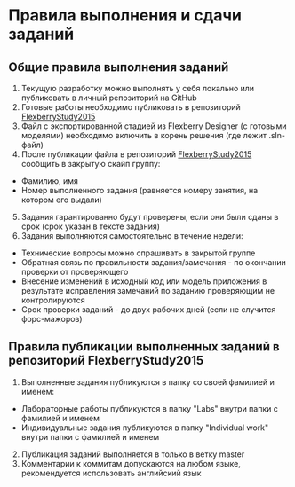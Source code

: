 # Правила выполнения и сдачи заданий

## Общие правила выполнения заданий
1. Текущую разработку можно выполнять у себя локально или публиковать в личный репозиторий на GitHub
2. Готовые работы необходимо публиковать в репозиторий [FlexberryStudy2015](https://github.com/Flexberry/FlexberryStudy2015)
3. Файл с экспортированной стадией из Flexberry Designer (с готовыми моделями) необходимо включить в корень решения (где лежит .sln-файл)
4. После публикации файла в репозиторий [FlexberryStudy2015](https://github.com/Flexberry/FlexberryStudy2015) сообщить в закрытую скайп группу:
  * Фамилию, имя
  * Номер выполненного задания (равняется номеру занятия, на котором его выдали)
5. Задания гарантированно будут проверены, если они были сданы в срок (срок указан в тексте задания)
6. Задания выполняются самостоятельно в течение недели:
  * Технические вопросы можно спрашивать в закрытой группе
  * Обратная связь по правильности задания/замечания - по окончании проверки от проверяющего
  * Внесение изменений в исходный код или модель приложения в результате исправления замечаний по заданию проверяющим не контролируются
  * Срок проверки заданий - до двух рабочих дней (если не случится форс-мажоров)

## Правила публикации выполненных заданий в репозиторий FlexberryStudy2015
1. Выполненные задания публикуются в папку со своей фамилией и именем:
  * Лабораторные работы публикуются в папку "Labs" внутри папки с фамилией и именем
  * Индивидуальные задания публикуются в папку "Individual work" внутри папки с фамилией и именем
2. Публикация заданий выполняется в только в ветку master
3. Комментарии к коммитам допускаются на любом языке, рекомендуется использовать английский язык
